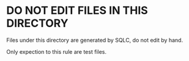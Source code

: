 # DO NOT EDIT FILES IN THIS DIRECTORY

Files under this directory are generated by SQLC, do not edit by hand.

Only expection to this rule are test files.